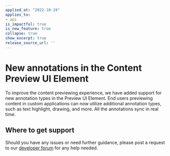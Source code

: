 ```yaml
---
applied_at: "2022-10-19"
applies_to: 
- api
is_impactful: true
is_new_feature: true
collapse: true
show_excerpt: true
release_source_url: ''
---
```


# New annotations in the Content Preview UI Element

To improve the content previewing experience, we have added support
for new annotation types in the Preview UI Element.
End users previewing content in custom applications can now utilize
additional annotation types, such as text highlight, drawing, and more.
All the annotations sync in real time.

## Where to get support

Should you have any issues or need further guidance, please post a request to
our [developer forum][1] for any help needed.

[1]: https://support.box.com/hc/en-us/community/topics/360001932973-Platform-and-Developer-Forum